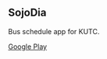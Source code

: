 
## SojoDia

Bus schedule app for KUTC.


[Google Play](https://play.google.com/store/apps/details?id=com.numero.sojodia)
